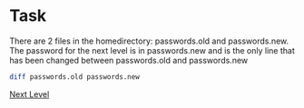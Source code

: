 # Task
There are 2 files in the homedirectory: passwords.old and passwords.new. The password for the next level is in passwords.new and is the only line that has been changed between passwords.old and passwords.new

```sh
diff passwords.old passwords.new 
```

[Next Level](level_18.md)
